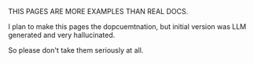 THIS PAGES ARE MORE EXAMPLES THAN REAL DOCS.

I plan to make this pages the dopcuemtnation, but initial version was LLM
generated and very hallucinated.

So please don't take them seriously at all.
